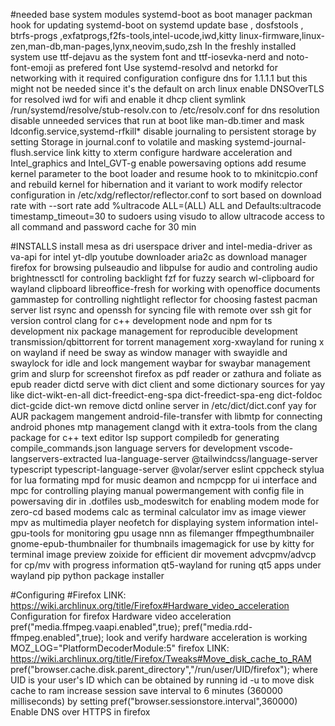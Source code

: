 #needed base system modules
systemd-boot as boot manager
packman hook for updating systemd-boot on systemd update
base , dosfstools , btrfs-progs ,exfatprogs,f2fs-tools,intel-ucode,iwd,kitty
linux-firmware,linux-zen,man-db,man-pages,lynx,neovim,sudo,zsh
In the freshly installed system use ttf-dejavu as the system font and ttf-iosevka-nerd and noto-font-emoji as prefered font
Use systemd-resolvd and netorkd for networking with it required configuration
configure dns for 1.1.1.1 but this might not be needed since it's the default on arch linux
enable DNSOverTLS for resolved
iwd for wifi and enable it dhcp client
symlink /run/systemd/resolve/stub-resolv.con to /etc/resolv.conf for dns resolution
disable unneeded services that run at boot like man-db.timer and mask ldconfig.service,systemd-rfkill*
disable journaling to persistent storage by setting Storage in journal.conf to volatile and masking systemd-journal-flush.service
link kitty to xterm
configure hardware acceleration and Intel_graphics and Intel_GVT-g
enable powersaving options
add resume kernel parameter to the boot loader and resume hook to to
mkinitcpio.conf and rebuild kernel for hibernation and it variant to work
modify relector configuration in /etc/xdg/reflector/reflector.conf to sort
based on download rate with --sort rate
add %ultracode ALL=(ALL) ALL and Defaults:ultracode timestamp_timeout=30 to
sudoers using visudo to allow ultracode access to all command and password
cache for 30 min

#INSTALLS
install mesa as dri userspace driver and intel-media-driver as va-api for intel
yt-dlp youtube downloader
aria2c as download manager
firefox for browsing
pulseaudio and libpulse for audio and controling audio
brightnessctl for controling backlight
fzf for fuzzy search
wl-clipboard for wayland clipboard
libreoffice-fresh for working with openoffice documents
gammastep for controlling nightlight
reflector for choosing fastest pacman server list
rsync and openssh for syncing file with remote over ssh
git for version control
clang for c++ development
node and npm for ts development
nix package management for reproducible development
transmission/qbittorrent for torrent management
xorg-xwayland for runing x on wayland if need be
sway as window manager with swayidle and swaylock for idle and lock mangement
waybar for swaybar management
grim and slurp for screenshot
firefox as pdf reader or zathura and foliate as epub reader
dictd serve with dict client and some dictionary sources for yay like dict-wikt-en-all dict-freedict-eng-spa dict-freedict-spa-eng dict-foldoc dict-gcide dict-wn
remove dictd online server in /etc/dict/dict.conf
yay for AUR packagem mangement
android-file-transfer with libmtp for connecting android phones mtp management
clangd with it extra-tools from the clang package for c++ text editor lsp support
compiledb for generating compile_commands.json
language servers for development vscode-langservers-extracted lua-language-server @tailwindcss/language-server typescript typescript-language-server @volar/server eslint cppcheck
stylua for lua formating
mpd for music deamon and ncmpcpp for ui interface and mpc for controlling playing
manual powermangement with config file in powersaving dir in .dotfiles
usb_modeswitch for enabling modem mode for zero-cd based modems
calc as terminal calculator
imv as image viewer
mpv as multimedia player
neofetch for displaying system information
intel-gpu-tools for monitoring gpu usage
nnn as filemanger
ffmpegthumbnailer gnome-epub-thumbnailer for thumbnails
imagemagick for use by kitty for terminal image preview
zoixide for efficient dir movement
advcpmv/advcp for cp/mv with progress information
qt5-wayland for runing qt5 apps under wayland
pip python package installer

#Configuring
#Firefox
LINK: https://wiki.archlinux.org/title/Firefox#Hardware_video_acceleration
Configuration for firefox Hardware video acceleration
pref("media.ffmpeg.vaapi.enabled",true);
pref("media.rdd-ffmpeg.enabled",true);
look and verify hardware acceleration is working MOZ_LOG="PlatformDecoderModule:5" firefox
LINK: https://wiki.archlinux.org/title/Firefox/Tweaks#Move_disk_cache_to_RAM
pref("browser.cache.disk.parent_directory","/run/user/UID/firefox"); where UID is your user's ID which can be obtained by running id -u to move disk cache to ram
increase session save interval to 6 minutes (360000 milliseconds) by setting pref("browser.sessionstore.interval",360000)
Enable DNS over HTTPS in firefox
